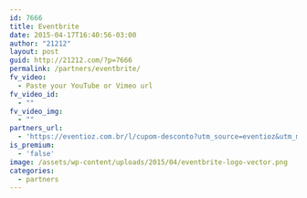 ```yaml
---
id: 7666
title: Eventbrite
date: 2015-04-17T16:40:56-03:00
author: "21212"
layout: post
guid: http://21212.com/?p=7666
permalink: /partners/eventbrite/
fv_video:
  - Paste your YouTube or Vimeo url
fv_video_id:
  - ""
fv_video_img:
  - ""
partners_url:
  - 'https://eventioz.com.br/l/cupom-desconto?utm_source=eventioz&utm_medium=partner&utm_campaign=ez_21212_eventbrite&utm_content=button_cta&source=ezprem'
is_premium:
  - 'false'
image: /assets/wp-content/uploads/2015/04/eventbrite-logo-vector.png
categories:
  - partners
---
```

